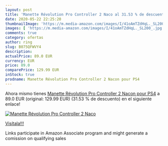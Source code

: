 ```yaml
---
layout: post
title: 'Manette Révolution Pro Controller 2 Naco al 31.53 % de descuento'
date: 2020-05-22 22:25:20
thumbnailImage: 'https://m.media-amazon.com/images/I/41oAmTZdHqL._SL200_.jpg'
images: [ 'https://m.media-amazon.com/images/I/41oAmTZdHqL._SL200_.jpg' ]
comments: true
category: ofertas
author: ring
slug: B075QFWVY4
description:
actualPrice: 89.0 EUR
currency: EUR
price: 89.0
comparePrice: 129.99 EUR
inStock: true
prodname: Manette Révolution Pro Controller 2 Nacon pour PS4
---
```


Ahora mismo tienes [Manette Révolution Pro Controller 2 Nacon pour PS4](https://www.amazon.fr/dp/B075QFWVY4/?tag=tolees0d-21) a 89.0 EUR (original: 129.99 EUR) (31.53 %  de descuento) en el siguiente enlace!

[![Manette Révolution Pro Controller 2 Naco](https://m.media-amazon.com/images/I/41oAmTZdHqL._SL200_.jpg)](https://www.amazon.fr/dp/B075QFWVY4/?tag=tolees0d-21)

[Visítala!!!](https://www.amazon.fr/dp/B075QFWVY4/?tag=tolees0d-21)

Links participate in Amazon Associate program and might generate a comission on qualifying sales
